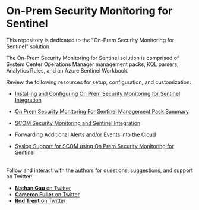 # On-Prem Security Monitoring for Sentinel

This repository is dedicated to the "On-Prem Security Monitoring for Sentinel" solution.

The On-Prem Security Monitoring for Sentinel solution is comprised of System Center Operations Manager management packs, KQL parsers, Analytics Rules, and an Azure Sentinel Workbook.

Review the following resources for setup, configuration, and customization:

* <a href="https://cda.ms/2Yv" target="_blank">Installing and Configuring On Prem Security Monitoring for Sentinel Integration</a><br>

* <a href="https://cda.ms/2Yw" target="_blank">On Prem Security Monitoring For Sentinel Management Pack Summary</a><br>

* <a href="https://cda.ms/2YB" target="_blank">SCOM Security Monitoring and Sentinel Integration</a><br>

* <a href="https://cda.ms/2YL" target="_blank">Forwarding Additional Alerts and/or Events into the Cloud</a><br>

* <a href="https://cda.ms/2YQ" target="_blank">Syslog Support for SCOM using On Prem Security Monitoring for Sentinel</a><br>

<br>Follow and interact with the authors for questions, suggestions, and support on Twitter:

* <a href="https://cda.ms/2YZ" target="_blank"><b>Nathan Gau</b> on Twitter</a><br>
* <a href="https://cda.ms/2Z0" target="_blank"><b>Cameron Fuller</b> on Twitter</a><br>
* <a href="https://cda.ms/2Z1" target="_blank"><b>Rod Trent</b> on Twitter</a><br>
